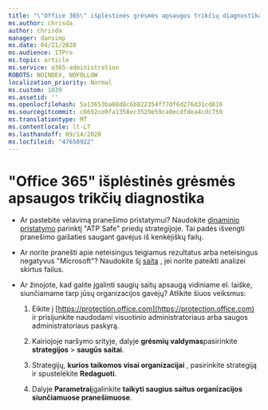 ```yaml
---
title: "\"Office 365\" išplėstinės grėsmės apsaugos trikčių diagnostika"
ms.author: chrisda
author: chrisda
manager: dansimp
ms.date: 04/21/2020
ms.audience: ITPro
ms.topic: article
ms.service: o365-administration
ROBOTS: NOINDEX, NOFOLLOW
localization_priority: Normal
ms.custom: 1039
ms.assetid: ''
ms.openlocfilehash: 5a13653ba08d8c6b822354ff70f6d276d31cd816
ms.sourcegitcommit: c6692ce0fa1358ec3529e59ca0ecdfdea4cdc759
ms.translationtype: MT
ms.contentlocale: lt-LT
ms.lasthandoff: 09/14/2020
ms.locfileid: "47658922"
---
```

# <a name="troubleshooting-office-365-advanced-threat-protection"></a>"Office 365" išplėstinės grėsmės apsaugos trikčių diagnostika

- Ar pastebite vėlavimą pranešimo pristatymui? Naudokite [dinaminio pristatymo](https://docs.microsoft.com/microsoft-365/security/office-365-security/dynamic-delivery-and-previewing) parinktį "ATP Safe" priedų strategijoje. Tai padės išvengti pranešimo gaišaties saugant gavėjus iš kenkėjiškų failų.

- Ar norite pranešti apie neteisingus teigiamus rezultatus arba neteisingus negatyvus "Microsoft"? Naudokite šį [saitą](https://www.microsoft.com/wdsi/filesubmission/) , jei norite pateikti analizei skirtus failus.

- Ar žinojote, kad galite įgalinti saugių saitų apsaugą vidiniame el. laiške, siunčiamame tarp jūsų organizacijos gavėjų? Atlikite šiuos veiksmus:

  1. Eikite į [https://protection.office.com](https://protection.office.com) ir prisijunkite naudodami visuotinio administratoriaus arba saugos administratoriaus paskyrą.

  2. Kairiojoje naršymo srityje, dalyje **grėsmių valdymas**pasirinkite **strategijos** \> **saugūs saitai**.

  3. Strategijų, **kurios taikomos visai organizacijai** , pasirinkite strategiją ir spustelėkite **Redaguoti**.

  4. Dalyje **Parametrai**įgalinkite **taikyti saugius saitus organizacijos siunčiamuose pranešimuose**.
